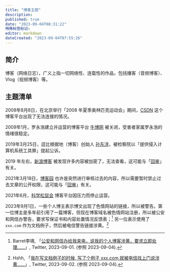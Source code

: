 ```yaml
---
title: "博客主题"
description: 
published: true
date: "2023-09-04T08:31:22"
特殊标签标记: 
editor: markdown
dateCreated: "2023-09-04T07:55:26"
---
```


## 简介

博客（网络日志），广义上指一切网络性、连载性的作品，包括播客（音频博客）、Vlog（视频博客）等。

## 主题清单

2008年8月8日，在北京举行「2008 年夏季奥林匹克运动会」期间，[CSDN](/website/CSDN.md) 这个博客平台出现了无法连接的情况。

2009年1月，罗永浩建立并运营的博客平台 [牛博网](/website/牛博网.md) 被关闭，受害者家属罗永浩的情绪很稳定。

2019年3月25日，逗比根据地（博客）创始人 [孙东洋](/people/孙东洋.md)，被检察院以「提供侵入计算机系统工具罪」提起公诉。

2019 年左右，[新浪博客](/company/新浪/新浪博客.md) 被发现许多内容被加密了，无法查看，这可能与「[回审](/censorship/回审.md)」有关。

2021年3月18日，[博客园](/website/博客园.md) 也许是突然进行审核过去的内容，所以需要暂时禁止过去文章的公开权限，这可能与「[回审](/censorship/回审.md)」有关。

2021年6月，[科学松鼠会](/people/科学松鼠会.md) 博客平台因压力而停止运营。

2023年9月1日，一些个人博主表示博文出现了色情网站的链接，所以被警告。第一位博主是多年前引用了一篇博客，但现在博客域名被色情网站注册，所以被公安和网信办警告，要求写保证书和内容处置情况反馈表；[^01719] 另一位表示使用了 `xxx.com` 作为文档例子，然后被电信警告链接涉黄。[^41645]

[^01719]: Barret李靖, 「[公安和网信办给我来电，说我的个人博客涉黄，要求立即处理……](https://web.archive.org/web/20230901122412/https://twitter.com/Barret_China/status/1697530001921601719)」, Twitter, 2023-09-01. (参照 2023-09-04).

[^41645]: Hshh, 「[我在写文档例子的时候, 写了个例子 xxx.com 就被电信找上门说涉黄……](https://web.archive.org/web/20230903232547/https://twitter.com/UnrealHshh/status/1697658004261441645)」, Twitter, 2023-09-02. (参照 2023-09-04).
